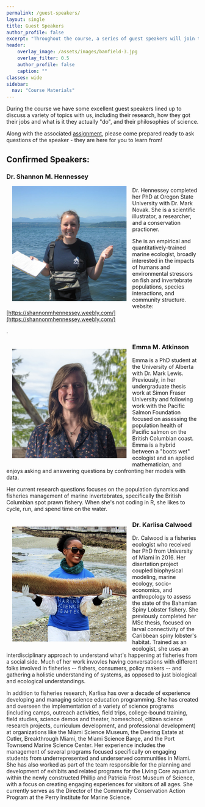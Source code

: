 ```yaml
---
permalink: /guest-speakers/
layout: single
title: Guest Speakers 
author_profile: false
excerpt: "Throughout the course, a series of guest speakers will join the class to give talks on their research, their jobs, and how they think about science"
header:
    overlay_image: /assets/images/bamfield-3.jpg
    overlay_filter: 0.5
    author_profile: false
    caption: ""
classes: wide
sidebar:
  nav: "Course Materials"
---
```


During the course we have some excellent guest speakers lined up to discuss a variety of topics with us, including their research, how they got their jobs and what is it they actually "do", and their philosophies of science. 

Along with the associated [assignment](/assignments/guest-speakers.md), please come prepared ready to ask questions of the speaker - they are here for you to learn from!

## Confirmed Speakers:

### Dr. Shannon M. Hennessey <img align="left" src="/assets/images/shannon-m-h.jpg" style="padding: 15px" alt="drawing" width="300"/>

Dr. Hennessey completed her PhD at Oregon State University with Dr. Mark Novak. She is a scientific illustrator, a researcher, and a conservation practioner. 

She is an empirical and quantitatively-trained marine ecologist, broadly interested in the impacts of humans and environmental stressors on fish and invertebrate populations, species interactions, and community structure. website: [https://shannonmhennessey.weebly.com/](https://shannonmhennessey.weebly.com/)






 

.



### Emma M. Atkinson <img align="left" src="/assets/images/emma-m-a.jpg" style="padding: 15px" alt="drawing" width="300"/>

Emma is a PhD student at the University of Alberta with Dr. Mark Lewis. Previously, in her undergraduate thesis work at Simon Fraser University and following work with the Pacific Salmon Foundation focused on assessing the population health of Pacific salmon on the British Columbian coast. Emma is a hybrid between a "boots wet" ecologist and an applied mathematician, and enjoys asking and answering questions by confronting her models with data. 

Her current research questions focuses on the population dynamics and fisheries management of marine invertebrates, specifically the British Columbian spot prawn fishery. When she's not coding in R, she likes to cycle, run, and spend time on the water.


### Dr. Karlisa Calwood <img align="left" src="/assets/images/karlissa.jpeg" style="padding: 15px" alt="drawing" width="300"/>

Dr. Calwood is a fisheries ecologist who received her PhD from University of Miami in 2016. Her disertation project coupled biophysical modeling, marine ecology, socio-economics, and anthropology to assess the state of the Bahamian Spiny Lobster fishery. She previously completed her MSc thesis, focused on larval connectivity of the Caribbean spiny lobster's habitat. Trained as an ecologist, she uses an interdisciplinary approach to understand what's happening at fisheries from a social side. Much of her work invovles having conversations with different folks involved in fisheries -- fishers, consumers, policy makers -- and gathering a holistic understanding of systems, as opposed to just biological and ecological understandings. 

In addition to fisheries research, Karlisa has over a decade of experience developing and managing science education programming. She has created and overseen the implementation of a variety of science programs (including camps, outreach activities, field trips, college-bound training, field studies, science demos and theater, homeschool, citizen science research projects, curriculum development, and professional development) at organizations like the Miami Science Museum, the Deering Estate at Cutler, Breakthrough Miami, the Miami Science Barge, and the Port Townsend Marine Science Center.  Her experience includes the management of several programs focused specifically on engaging students from underrepresented and underserved communities in Miami. She has also worked as part of the team responsible for the planning and development of exhibits and related programs for the Living Core aquarium within the newly constructed Phillip and Patricia Frost Museum of Science, with a focus on creating engaging experiences for visitors of all ages.  She currently serves as the Director of the Community Conservation Action Program at the Perry Institute for Marine Science.    